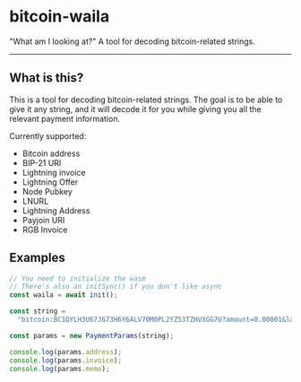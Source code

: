 # bitcoin-waila

"What am I looking at?" A tool for decoding bitcoin-related strings.

---

## What is this?

This is a tool for decoding bitcoin-related strings.
The goal is to be able to give it any string, and it will decode it for you while giving you all the relevant payment
information.

Currently supported:

- Bitcoin address
- BIP-21 URI
- Lightning invoice
- Lightning Offer
- Node Pubkey
- LNURL
- Lightning Address
- Payjoin URI
- RGB Invoice


## Examples

```js
// You need to initialize the wasm
// There's also an initSync() if you don't like async
const waila = await init();

const string =
  "bitcoin:BC1QYLH3U67J673H6Y6ALV70M0PL2YZ53TZHVXGG7U?amount=0.00001&label=sbddesign%3A%20For%20lunch%20Tuesday&message=For%20lunch%20Tuesday&lightning=LNBC10U1P3PJ257PP5YZTKWJCZ5FTL5LAXKAV23ZMZEKAW37ZK6KMV80PK4XAEV5QHTZ7QDPDWD3XGER9WD5KWM36YPRX7U3QD36KUCMGYP282ETNV3SHJCQZPGXQYZ5VQSP5USYC4LK9CHSFP53KVCNVQ456GANH60D89REYKDNGSMTJ6YW3NHVQ9QYYSSQJCEWM5CJWZ4A6RFJX77C490YCED6PEMK0UPKXHY89CMM7SCT66K8GNEANWYKZGDRWRFJE69H9U5U0W57RRCSYSAS7GADWMZXC8C6T0SPJAZUP6";

const params = new PaymentParams(string);

console.log(params.address);
console.log(params.invoice);
console.log(params.memo);
```
